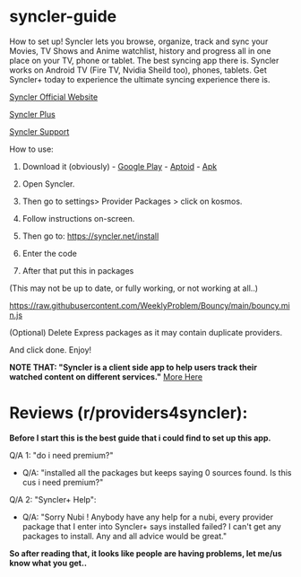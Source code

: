 # syncler-guide
How to set up! Syncler lets you browse, organize, track and sync your Movies, TV Shows and Anime watchlist, history and progress all in one place on your TV, phone or tablet. The best syncing app there is. Syncler works on Android TV (Fire TV, Nvidia Sheild too), phones, tablets. Get Syncler+ today to experience the ultimate syncing experience there is.

[Syncler Official Website](https://syncler.net/)

[Syncler Plus](https://syncler.net/plus)

[Syncler Support](https://syncler.net/plus-support)

How to use:

1. Download it (obviously) -  [Google Play](https://play.google.com/store/apps/details?id=com.syncler) - [Aptoid](https://syncler.en.aptoide.com/app) - [Apk](https://syncler.net/d)

2. Open Syncler.

3. Then go to settings> Provider Packages > click on kosmos.

4. Follow instructions on-screen.

5. Then go to: https://syncler.net/install

6. Enter the code

7. After that put this in packages

(This may not be up to date, or fully working, or not working at all..)

https://raw.githubusercontent.com/WeeklyProblem/Bouncy/main/bouncy.min.js

(Optional) Delete Express packages as it may contain duplicate providers.

And click done.
Enjoy!

**NOTE THAT: "Syncler is a client side app to help users track their watched content on different services."** [More Here](https://syncler.net/disclaimer)

# Reviews (r/providers4syncler): 

**Before I start this is the best guide that i could find to set up this app.**

Q/A 1: "do i need premium?"

- Q/A: "installed all the packages but keeps saying 0 sources found. Is this cus i need premium?"

Q/A 2: "Syncler+ Help":

- Q/A: "Sorry Nubi ! Anybody have any help for a nubi, every provider package that I enter into Syncler+ says installed failed? I can't get any packages to install. Any and all advice would be great."

**So after reading that, it looks like people are having problems, let me/us know what you get..**
